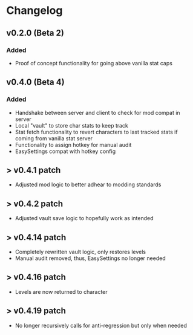 # Changelog

## v0.2.0 (Beta 2)

### Added

* Proof of concept functionality for going above vanilla stat caps

## v0.4.0 (Beta 4)

### Added

* Handshake between server and client to check for mod compat in server
* Local "vault" to store char stats to keep track
* Stat fetch functionality to revert characters to last tracked stats if coming from vanilla stat server
* Functionality to assign hotkey for manual audit
* EasySettings compat with hotkey config

## > v0.4.1 patch

* Adjusted mod logic to better adhear to modding standards

## > v0.4.2 patch

* Adjusted vault save logic to hopefully work as intended

## > v0.4.14 patch

* Completely rewritten vault logic, only restores levels
* Manual audit removed, thus, EasySettings no longer needed

## > v0.4.16 patch

* Levels are now returned to character

## > v0.4.19 patch

* No longer recursively calls for anti-regression but only when needed